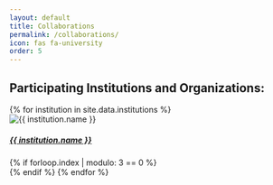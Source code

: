 ```yaml
---
layout: default
title: Collaborations
permalink: /collaborations/
icon: fas fa-university
order: 5
---
```


## Participating Institutions and Organizations:

<div class="row">
  {% for institution in site.data.institutions %}
    <div class="col-lg-4 col-md-6 col-sm-12 mb-4">
      <div class="card h-100">
        <img src="{{ institution.image }}" class="card-img-top" alt="{{ institution.name }}">
        <div class="card-body">
          <h5 class="card-title">
            <a href="{{ institution.url }}">{{ institution.name }}</a>
          </h5>
        </div>
      </div>
    </div>
    {% if forloop.index | modulo: 3 == 0 %}
      </div> <!-- 结束上一行 -->
      <div class="row"> <!-- 开始新的一行 -->
    {% endif %}
  {% endfor %}
</div>
